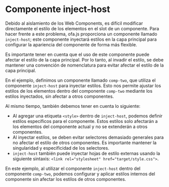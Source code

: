# Componente inject-host

Debido al aislamiento de los Web Components, es difícil modificar directamente el estilo de los elementos en el slot de un componente. Para hacer frente a este problema, ofa.js proporciona un componente llamado `inject-host`; este componente inyectará estilos en la capa principal para configurar la apariencia del componente de forma más flexible.

Es importante tener en cuenta que el uso de este componente puede afectar el estilo de la capa principal. Por lo tanto, al invadir el estilo, se debe mantener una convención de nomenclatura para evitar afectar el estilo de la capa principal.

En el ejemplo, definimos un componente llamado `comp-two`, que utiliza el componente `inject-host` para inyectar estilos. Esto nos permite ajustar los estilos de los elementos dentro del componente `comp-two` mediante los estilos inyectados, sin afectar a otros componentes.

Al mismo tiempo, también debemos tener en cuenta lo siguiente:

- Al agregar una etiqueta `<style>` dentro de `inject-host`, podemos definir estilos específicos para el componente. Estos estilos solo afectarán a los elementos del componente actual y no se extenderán a otros componentes.
- Al inyectar estilos, se deben evitar selectores demasiado generales para no afectar el estilo de otros componentes. Es importante mantener la singularidad y especificidad de los selectores.
- `inject-host` también puede inyectar hojas de estilo externas usando la siguiente sintaxis: `<link rel="stylesheet" href="target/style.css">`.

En este ejemplo, al utilizar el componente `inject-host` dentro del componente `comp-two`, podemos configurar y aplicar estilos internos del componente sin afectar los estilos de otros componentes.

<a href="../../publics/examples/inject-host/demo.html" preview demo></a>
<a href="../../publics/examples/inject-host/comp-one.html" demo></a>
<a href="../../publics/examples/inject-host/comp-two.html" main demo></a>

